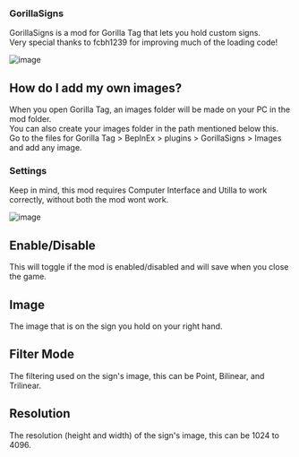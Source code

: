 ### GorillaSigns

GorillaSigns is a mod for Gorilla Tag that lets you hold custom signs.                                 
Very special thanks to fcbh1239 for improving much of the loading code!                                         

![image](https://user-images.githubusercontent.com/81720436/174460602-8b7473b8-f271-4037-b1b5-0317bf48ef0b.png)

## How do I add my own images?
When you open Gorilla Tag, an images folder will be made on your PC in the mod folder.                                 
You can also create your images folder in the path mentioned below this.                                               
Go to the files for Gorilla Tag > BepInEx > plugins > GorillaSigns > Images and add any image.                                 

### Settings

Keep in mind, this mod requires Computer Interface and Utilla to work correctly, without both the mod wont work.                                  

![image](https://user-images.githubusercontent.com/81720436/174460600-5cf87615-4a3c-446a-95a1-20e48894bd1f.png)

## Enable/Disable
This will toggle if the mod is enabled/disabled and will save when you close the game.

## Image
The image that is on the sign you hold on your right hand.

## Filter Mode
The filtering used on the sign's image, this can be Point, Bilinear, and Trilinear.

## Resolution
The resolution (height and width) of the sign's image, this can be 1024 to 4096.

